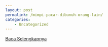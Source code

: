 ```yaml
---
layout: post
permalink: /mimpi-pacar-dibunuh-orang-lain/
categories:
    - Uncategorized
---
```


[Baca Selengkapnya](/06)